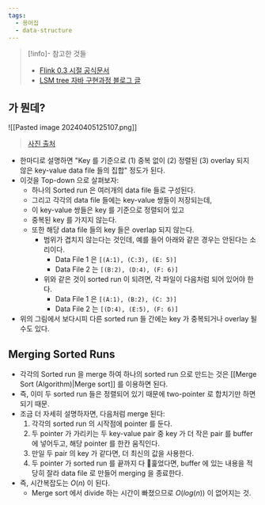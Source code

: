 ```yaml
---
tags:
  - 용어집
  - data-structure
---
```

> [!info]- 참고한 것들
> - [Flink 0.3 시절 공식문서](https://nightlies.apache.org/flink/flink-table-store-docs-release-0.3/docs/concepts/lsm-trees/)
> - [LSM tree 자바 구현과정 블로그 글](https://itnext.io/log-structured-merge-tree-a79241c959e3)

## 가 뭔데?

![[Pasted image 20240405125107.png]]
> [사진 출처](https://nightlies.apache.org/flink/flink-table-store-docs-release-0.3/docs/concepts/lsm-trees/)

- 한마디로 설명하면 "Key 를 기준으로 (1) 중복 없이 (2) 정렬된 (3) overlay 되지 않은 key-value data file 들의 집합" 정도가 된다.
- 이것을 Top-down 으로 살펴보자:
	- 하나의 Sorted run 은 여러개의 data file 들로 구성된다.
	- 그리고 각각의 data file 들에는 key-value 쌍들이 저장되는데,
	- 이 key-value 쌍들은 key 를 기준으로 정렬되어 있고
	- 중복된 key 를 가지지 않는다.
	- 또한 해당 data file 들의 key 들은 overlap 되지 않는다.
		- 범위가 겹치지 않는다는 것인데, 예를 들어 아래와 같은 경우는 안된다는 소리이다.
			- Data File 1 은 `[(A:1), (C:3), (E: 5)]`
			- Data File 2 는 `[(B:2), (D:4), (F: 6)]`
		- 위와 같은 것이 sorted run 이 되려면, 각 파일이 다음처럼 되어 있어야 한다.
			- Data File 1 은 `[(A:1), (B:2), (C: 3)]`
			- Data File 2 는 `[(D:4), (E:5), (F: 6)]`
- 위의 그림에서 보다시피 다른 sorted run 들 간에는 key 가 중복되거나 overlay 될 수도 있다.

## Merging Sorted Runs

- 각각의 Sorted run 을 merge 하여 하나의 sorted run 으로 만드는 것은 [[Merge Sort (Algorithm)|Merge sort]] 를 이용하면 된다.
- 즉, 이미 두 sorted run 들은 정렬되어 있기 때문에 two-pointer 로 합치기만 하면 되기 때문.
- 조금 더 자세히 설명하자면, 다음처럼 merge 된다:
	1. 각각의 sorted run 의 시작점에 pointer 를 둔다.
	2. 두 pointer 가 가리키는 두 key-value pair 중 key 가 더 작은 pair 를 buffer 에 넣어두고, 해당 pointer 를 한칸 움직인다.
	3. 만일 두 pair 의 key 가 같다면, 더 최신의 값을 사용한다.
	4. 두 pointer 가 sorted run 를 끝까지 다 훑었다면, buffer 에 있는 내용을 적당히 잘라 data file 로 만들어 merging 을 종료한다.
- 즉, 시간복잡도는 $O(n)$ 이 된다.
	- Merge sort 에서 divide 하는 시간이 빠졌으므로 $O(log(n))$ 이 없어지는 것.
